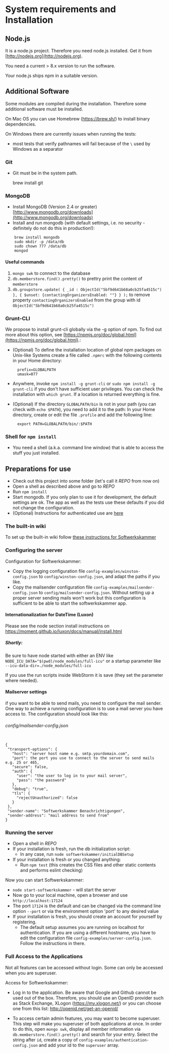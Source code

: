 # System requirements and Installation

## Node.js

It is a node.js project. Therefore you need node.js installed. Get it from [http://nodejs.org](http://nodejs.org).

You need a current > 8.x version to run the software.

Your node.js ships npm in a suitable version.

## Additional Software

Some modules are compiled during the installation. Therefore some additional software must be installed.

On Mac OS you can use Homebrew (https://brew.sh/) to install binary dependencies.

On Windows there are currently issues when running the tests:

- most tests that verify pathnames will fail because of the `\` used by Windows as a separator

### Git

- Git must be in the system path.

  brew install git

### MongoDB

- Install MongoDB (Version 2.4 or greater) [http://www.mongodb.org/downloads](http://www.mongodb.org/downloads)
- Install and run mongodb (with default settings, i.e. no security - definitely do not do this in production!):

```
    brew install mongodb
    sudo mkdir -p /data/db
    sudo chown 777 /data/db
    mongod
```

#### Useful commands

1. `mongo swk` to connect to the database
1. `db.memberstore.find().pretty()` to prettry print the content of `memberstore`
1. `db.groupstore.update( { _id : ObjectId("5bf9d641b68a0cb25fa4515c") }, { $unset: {contactingOrganizersEnabled: ""} } );` to remove property `contactingOrganizersEnabled` from the group with id `ObjectId("5bf9d641b68a0cb25fa4515c")`

### Grunt-CLI

We propose to install grunt-cli globally via the -g option of npm. To find out more about this option, see [https://npmjs.org/doc/global.html](https://npmjs.org/doc/global.html).:

- (Optional) To define the installation location of global npm packages on Unix-like Systems create a file called `.npmrc` with the following contents in your Home directory:

        prefix=GLOBALPATH
        umask=077

- Anywhere, invoke `npm install -g grunt-cli` or `sudo npm install -g grunt-cli` if you don't have sufficient user privileges. You can check the installation with `which grunt`. If a location is returned everything is fine.
- (Optional) If the directory `GLOBALPATH/bin` is not in your path (you can check with `echo $PATH`), you need to add it to the path: In your Home directory, create or edit the file `.profile` and add the following line:

        export PATH=GLOBALPATH/bin/:$PATH

### Shell for `npm install`

- You need a shell (a.k.a. command line window) that is able to access the stuff you just installed.

## Preparations for use

- Check out this project into some folder (let's call it _REPO_ from now on)
- Open a shell as described above and go to _REPO_
- Run `npm install`
- Start mongodb. If you only plan to use it for development, the default settings are ok. The app as well as the tests use these defaults if you did not change the configuration.
- (Optional) Instructions for authenticated use are [here](softwerkskammer/lib/persistence/README.md)

### The built-in wiki

To set up the built-in wiki follow [these instructions for Softwerkskammer](softwerkskammer/lib/wiki/README.md)

### Configuring the server

Configuration for Softwerkskammer:

- Copy the logging configuration file `config-examples/winston-config.json` to `config/winston-config.json`, and adapt the paths if you like.
- Copy the mailsender configuration file `config-examples/mailsender-config.json` to `config/mailsender-config.json`. Without setting up a proper server sending mails won't work but this configuration is sufficient to be able to start the softwerkskammer app.

#### Internationalization for DateTime (Luxon)

Please see the node section install instructions on https://moment.github.io/luxon/docs/manual/install.html

##### Shortly:

Be sure to have node started with either an ENV like `NODE_ICU_DATA="$(pwd)/node_modules/full-icu"`
or a startup parameter like `--icu-data-dir=./node_modules/full-icu`

If you use the run scripts inside WebStorm it is save (they set the parameter where needed).

#### Mailserver settings

if you want to be able to send mails, you need to configure the mail sender. One way to achieve a running configuration
is to use a mail server you have access to. The configuration should look like this:

###### config/mailsender-config.json

<pre><code>
{
 "transport-options": {
   "host": "server host name e.g. smtp.yourdomain.com",
   "port": the port you use to connect to the server to send mails e.g. 25 or 465,
   "secure": false,
   "auth": {
     "user": "the user to log in to your mail server",
     "pass": "the password"
   },
   "debug": "true",
   "tls": {
     "rejectUnauthorized": false
   }
 },
 "sender-name": "Softwerkskammer Benachrichtigungen",
 "sender-address": "mail address to send from"
}
</code></pre>

### Running the server

- Open a shell in _REPO_
- If your installation is fresh, run the db initialization script:
  - In any case, run `node softwerkskammer/initialDBSetup`
- If your installation is fresh or you changed anything:
  - Run `npm test` (this creates the CSS files and other static contents and performs eslint checking)

Now you can start Softwerkskammer:

- `node start-softwerkskammer` - will start the server
- Now go to your local machine, open a browser and use `http://localhost:17124`
- The port `17124` is the default and can be changed via the command line option `--port` or via the environment option 'port' to any desired value
- If your installation is fresh, you should create an account for yourself by registering.
  - The default setup assumes you are running on localhost for authentication. If you are using a different hostname, you have to edit the configuration file `config-examples/server-config.json`. Follow the instructions in there.

### Full Access to the Applications

Not all features can be accessed without login. Some can only be accessed when you are superuser.

Access for Softwerkskammer:

- Log in to the application. Be aware that Google and Github cannot be used out of the box. Therefore, you should use an OpenID provider such as Stack Exchange, XLogon (https://my.xlogon.net/)
  or you can choose one from this list: http://openid.net/get-an-openid/

- To access certain admin features, you may want to become superuser. This step will make you superuser of both applications at once.
  In order to do this, open `mongo swk`, display all member information via `db.memberstore.find().pretty()` and search for your entry. Select the string after `id`, create a copy of `config-examples/authentication-config.json`
  and add your id to the `superuser` array.
